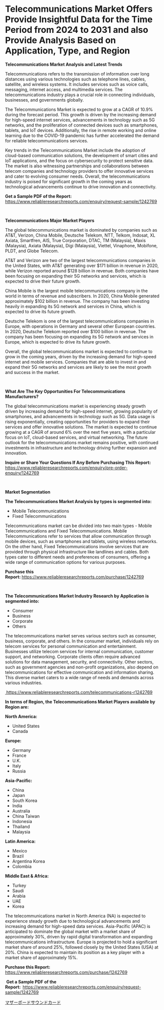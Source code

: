 <p><h1>Telecommunications Market Offers Provide Insightful Data for the Time Period from 2024 to 2031 and also Provide Analysis Based on Application, Type, and Region</h1></p><p><strong>Telecommunications Market Analysis and Latest Trends</strong></p>
<p><p>Telecommunications refers to the transmission of information over long distances using various technologies such as telephone lines, cables, satellite, and wireless systems. It includes services such as voice calls, messaging, internet access, and multimedia services. The telecommunications industry plays a crucial role in connecting individuals, businesses, and governments globally.</p><p>The Telecommunications Market is expected to grow at a CAGR of 10.9% during the forecast period. This growth is driven by the increasing demand for high-speed internet services, advancements in technology such as 5G networks, and the proliferation of connected devices such as smartphones, tablets, and IoT devices. Additionally, the rise in remote working and online learning due to the COVID-19 pandemic has further accelerated the demand for reliable telecommunications services.</p><p>Key trends in the Telecommunications Market include the adoption of cloud-based communication solutions, the development of smart cities and IoT applications, and the focus on cybersecurity to protect sensitive data. The market is also witnessing partnerships and collaborations between telecom companies and technology providers to offer innovative services and cater to evolving consumer needs. Overall, the telecommunications industry is poised for significant growth in the coming years as technological advancements continue to drive innovation and connectivity.</p></p>
<p><strong>Get a Sample PDF of the Report:&nbsp;</strong> <a href="https://www.reliableresearchreports.com/enquiry/request-sample/1242769">https://www.reliableresearchreports.com/enquiry/request-sample/1242769</a></p>
<p>&nbsp;</p>
<p><strong>Telecommunications Major Market Players</strong></p>
<p><p>The global telecommunications market is dominated by companies such as AT&T, Verizon, China Mobile, Deutsche Telekom, NTT, Telkom, Indosat, XL Axiata, Smartfren, AIS, True Corporation, DTAC, TM (Malaysia), Maxis (Malaysia), Axiata (Malaysia), Digi (Malaysia), Viettel, Vinaphone, Mobifone, PLDT, and Globe Telecom. </p><p>AT&T and Verizon are two of the largest telecommunications companies in the United States, with AT&T generating over $171 billion in revenue in 2020, while Verizon reported around $128 billion in revenue. Both companies have been focusing on expanding their 5G networks and services, which is expected to drive their future growth.</p><p>China Mobile is the largest mobile telecommunications company in the world in terms of revenue and subscribers. In 2020, China Mobile generated approximately $102 billion in revenue. The company has been investing heavily in expanding its 5G network and services in China, which is expected to drive its future growth.</p><p>Deutsche Telekom is one of the largest telecommunications companies in Europe, with operations in Germany and several other European countries. In 2020, Deutsche Telekom reported over $100 billion in revenue. The company has been focusing on expanding its 5G network and services in Europe, which is expected to drive its future growth.</p><p>Overall, the global telecommunications market is expected to continue to grow in the coming years, driven by the increasing demand for high-speed internet and mobile services. Companies that are able to invest in and expand their 5G networks and services are likely to see the most growth and success in the market.</p></p>
<p>&nbsp;</p>
<p><strong>What Are The Key Opportunities For Telecommunications Manufacturers?</strong></p>
<p><p>The global telecommunications market is experiencing steady growth driven by increasing demand for high-speed internet, growing popularity of smartphones, and advancements in technology such as 5G. Data usage is rising exponentially, creating opportunities for providers to expand their services and offer innovative solutions. The market is expected to continue growing at a CAGR of around 6% over the next five years, with a particular focus on IoT, cloud-based services, and virtual networking. The future outlook for the telecommunications market remains positive, with continued investments in infrastructure and technology driving further expansion and innovation.</p></p>
<p><strong>Inquire or Share Your Questions If Any Before Purchasing This Report:</strong> <a href="https://www.reliableresearchreports.com/enquiry/pre-order-enquiry/1242769">https://www.reliableresearchreports.com/enquiry/pre-order-enquiry/1242769</a></p>
<p>&nbsp;</p>
<p><strong>Market Segmentation</strong></p>
<p><strong>The Telecommunications Market Analysis by types is segmented into:</strong></p>
<p><ul><li>Mobile Telecommunications</li><li>Fixed Telecommunications</li></ul></p>
<p><p>Telecommunications market can be divided into two main types - Mobile Telecommunications and Fixed Telecommunications. Mobile Telecommunications refer to services that allow communication through mobile devices, such as smartphones and tablets, using wireless networks. On the other hand, Fixed Telecommunications involve services that are provided through physical infrastructure like landlines and cables. Both types cater to different needs and preferences of consumers, offering a wide range of communication options for various purposes.</p></p>
<p><strong>Purchase this Report:&nbsp;</strong><a href="https://www.reliableresearchreports.com/purchase/1242769">https://www.reliableresearchreports.com/purchase/1242769</a></p>
<p>&nbsp;</p>
<p><strong>The Telecommunications Market Industry Research by Application is segmented into:</strong></p>
<p><ul><li>Consumer</li><li>Business</li><li>Corporate</li><li>Others</li></ul></p>
<p><p>The telecommunications market serves various sectors such as consumer, business, corporate, and others. In the consumer market, individuals rely on telecom services for personal communication and entertainment. Businesses utilize telecom services for internal communication, customer support, and networking. Corporate clients often require advanced solutions for data management, security, and connectivity. Other sectors, such as government agencies and non-profit organizations, also depend on telecommunications for effective communication and information sharing. This diverse market caters to a wide range of needs and demands across various industries.</p></p>
<p><a href="https://www.reliableresearchreports.com/telecommunications-r1242769">&nbsp;https://www.reliableresearchreports.com/telecommunications-r1242769</a></p>
<p><strong>In terms of Region, the Telecommunications Market Players available by Region are:</strong></p>
<p>
    <p> <strong> North America: </strong>
        <ul>
            <li>United States</li>
            <li>Canada</li>
        </ul>
        </p> 
    <p> <strong> Europe: </strong>
        <ul>
            <li>Germany</li>
            <li>France</li>
            <li>U.K.</li>
            <li>Italy</li>
            <li>Russia</li>
        </ul>
        </p> 
    <p> <strong> Asia-Pacific: </strong>
        <ul>
            <li>China</li>
            <li>Japan</li>
            <li>South Korea</li>
            <li>India</li>
            <li>Australia</li>
            <li>China Taiwan</li>
            <li>Indonesia</li>
            <li>Thailand</li>
            <li>Malaysia</li>
        </ul>
        </p> 
    <p> <strong> Latin America: </strong>
        <ul>
            <li>Mexico</li>
            <li>Brazil</li>
            <li>Argentina Korea</li>
            <li>Colombia</li>
        </ul>
        </p> 
    <p> <strong> Middle East & Africa: </strong>
        <ul>
            <li>Turkey</li>
            <li>Saudi</li>
            <li>Arabia</li>
            <li>UAE</li>
            <li>Korea</li>
        </ul>
    </p>
    </p>
<p><p>The telecommunications market in North America (NA) is expected to experience steady growth due to technological advancements and increasing demand for high-speed data services. Asia-Pacific (APAC) is anticipated to dominate the global market with a market share of approximately 30%, driven by rapid digital transformation and expanding telecommunications infrastructure. Europe is projected to hold a significant market share of around 25%, followed closely by the United States (USA) at 20%. China is expected to maintain its position as a key player with a market share of approximately 15%.</p></p>
<p><strong>Purchase this Report: </strong><a href="https://www.reliableresearchreports.com/purchase/1242769">https://www.reliableresearchreports.com/purchase/1242769</a></p>
<p>&nbsp;<strong>Get a Sample PDF of the Report:&nbsp;&nbsp;</strong><a href="https://www.reliableresearchreports.com/enquiry/request-sample/1242769">https://www.reliableresearchreports.com/enquiry/request-sample/1242769</a></p>
<p><strong></strong></p>
<p><p><a href="https://medium.com/@jaylonlesch1993/%E3%83%9E%E3%82%B6%E3%83%BC%E3%83%9C%E3%83%BC%E3%83%89%E3%82%B5%E3%82%A6%E3%83%B3%E3%83%89%E3%82%AB%E3%83%BC%E3%83%89%E5%B8%82%E5%A0%B4%E8%A6%8F%E6%A8%A1%E3%81%A8%E5%B8%82%E5%A0%B4%E5%8B%95%E5%90%91-%E5%AE%8C%E5%85%A8%E3%81%AA%E6%A5%AD%E7%95%8C%E6%A6%82%E8%A6%81-2024%E5%B9%B4%E3%81%8B%E3%82%892031%E5%B9%B4%E3%81%BE%E3%81%A7-af794d76d03a">マザーボードサウンドカード</a></p></p>